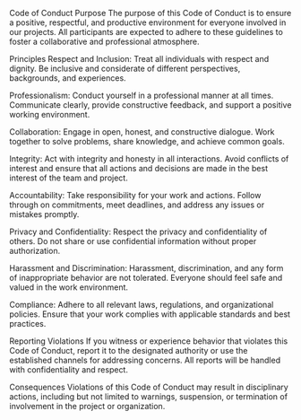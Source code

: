Code of Conduct
Purpose
The purpose of this Code of Conduct is to ensure a positive, respectful, and productive environment for everyone involved in our projects. All participants are expected to adhere to these guidelines to foster a collaborative and professional atmosphere.

Principles
Respect and Inclusion: Treat all individuals with respect and dignity. Be inclusive and considerate of different perspectives, backgrounds, and experiences.

Professionalism: Conduct yourself in a professional manner at all times. Communicate clearly, provide constructive feedback, and support a positive working environment.

Collaboration: Engage in open, honest, and constructive dialogue. Work together to solve problems, share knowledge, and achieve common goals.

Integrity: Act with integrity and honesty in all interactions. Avoid conflicts of interest and ensure that all actions and decisions are made in the best interest of the team and project.

Accountability: Take responsibility for your work and actions. Follow through on commitments, meet deadlines, and address any issues or mistakes promptly.

Privacy and Confidentiality: Respect the privacy and confidentiality of others. Do not share or use confidential information without proper authorization.

Harassment and Discrimination: Harassment, discrimination, and any form of inappropriate behavior are not tolerated. Everyone should feel safe and valued in the work environment.

Compliance: Adhere to all relevant laws, regulations, and organizational policies. Ensure that your work complies with applicable standards and best practices.

Reporting Violations
If you witness or experience behavior that violates this Code of Conduct, report it to the designated authority or use the established channels for addressing concerns. All reports will be handled with confidentiality and respect.

Consequences
Violations of this Code of Conduct may result in disciplinary actions, including but not limited to warnings, suspension, or termination of involvement in the project or organization.
